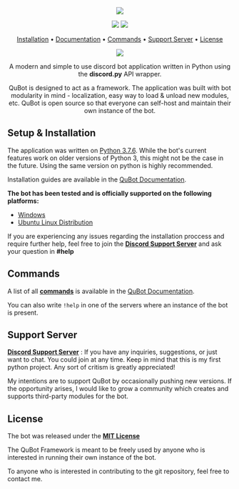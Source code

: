 <p align="center">
	<img src="https://i.imgur.com/dtHZJzu.png">
</p>

<p align="center">
	<img src="https://img.shields.io/badge/version-0.9.1b-blue.svg">
	<img src="https://img.shields.io/badge/dev-DivideByNone%239640-brightgreen.svg">
</p>

<p align="center">
	<a href="#setup--installation">Installation</a>
	•
	<a href="https://qubot.readthedocs.io/en/latest/">Documentation</a>
	•
	<a href="https://qubot.readthedocs.io/en/latest/commandlist.html">Commands</a>
	•
	<a href="https://discord.gg/TGnfsH2">Support Server</a>
	•
	<a href="#license">License</a>
</p>

<p align="center">
	<a href="https://discordapp.com/oauth2/authorize?client_id=593082021325045760&scope=bot&permissions=8"><img src="https://imgur.com/5zpzidg.png"></a>
</p>



<p align="center">A modern and simple to use discord bot application written in Python using the <b>discord.py</b> API wrapper.</p>

<p align="center">
QuBot is designed to act as a framework. The application was built with bot modularity in mind - localization, easy way to load & unload new modules, etc. QuBot is open source so that everyone can self-host and maintain their own instance of the bot.
</p>

## Setup & Installation

The application was written on [Python 3.7.6](https://www.python.org/downloads/release/python-376/). While the bot's current features work on older versions of Python 3, this might not be the case in the future. Using the same version on python is highly recommended.

Installation guides are available in the [QuBot Documentation](https://qubot.readthedocs.io/en/latest/).

**The bot has been tested and is officially supported on the following platforms:**

- [Windows](https://qubot.readthedocs.io/en/latest/install-guide-windows.html)
- [Ubuntu Linux Distribution](https://qubot.readthedocs.io/en/latest/install-guide-linux.html)

If you are experiencing any issues regarding the installation proccess and require further help, feel free to join the [**Discord Support Server**](https://discord.gg/TGnfsH2) and ask your question in **#help**

## Commands

A list of all [**commands**](https://qubot.readthedocs.io/en/latest/commandlist.html) is available in the [QuBot Documentation](https://qubot.readthedocs.io/en/latest/).

You can also write ```!help``` in one of the servers where an instance of the bot is present.

## Support Server

[**Discord Support Server**](https://discord.gg/TGnfsH2) : If you have any inquiries, suggestions, or just want to chat. You could join at any time. Keep in mind that this is my first python project. Any sort of critism is greatly appreciated!

My intentions are to support QuBot by occasionally pushing new versions. If the opportunity arises, I would like to grow a community which creates and supports third-party modules for the bot. 

## License

The bot was released under the [**MIT License**](#license)

The QuBot Framework is meant to be freely used by anyone who is interested in running their own instance of the bot.

To anyone who is interested in contributing to the git repository, feel free to contact me.


